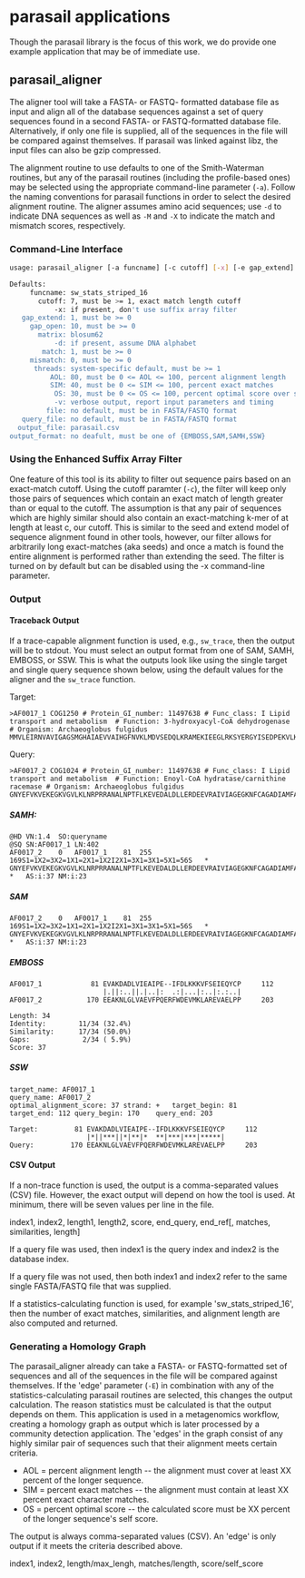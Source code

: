 # parasail applications

Though the parasail library is the focus of this work, we do provide one example application that may be of immediate use.

## parasail_aligner

The aligner tool will take a FASTA- or FASTQ- formatted database file as input and align all of the database sequences against a set of query sequences found in a second FASTA- or FASTQ-formatted database file.  Alternatively, if only one file is supplied, all of the sequences in the file will be compared against themselves.  If parasail was linked against libz, the input files can also be gzip compressed.

The alignment routine to use defaults to one of the Smith-Waterman routines, but any of the parasail routines (including the profile-based ones) may be selected using the appropriate command-line parameter (`-a`).  Follow the naming conventions for parasail functions in order to select the desired alignment routine.  The aligner assumes amino acid sequences; use `-d` to indicate DNA sequences as well as `-M` and `-X` to indicate the match and mismatch scores, respectively.

### Command-Line Interface

```bash
usage: parasail_aligner [-a funcname] [-c cutoff] [-x] [-e gap_extend] [-o gap_open] [-m matrix] [-t threads] [-d] [-M match] [-X mismatch] [-l AOL] [-s SIM] [-i OS] -v -f file [-q query_file] [-g output_file]

Defaults:
     funcname: sw_stats_striped_16
       cutoff: 7, must be >= 1, exact match length cutoff
           -x: if present, don't use suffix array filter
   gap_extend: 1, must be >= 0
     gap_open: 10, must be >= 0
       matrix: blosum62
           -d: if present, assume DNA alphabet
        match: 1, must be >= 0
     mismatch: 0, must be >= 0
      threads: system-specific default, must be >= 1
          AOL: 80, must be 0 <= AOL <= 100, percent alignment length
          SIM: 40, must be 0 <= SIM <= 100, percent exact matches
           OS: 30, must be 0 <= OS <= 100, percent optimal score over self score
           -v: verbose output, report input parameters and timing
         file: no default, must be in FASTA/FASTQ format
   query_file: no default, must be in FASTA/FASTQ format
  output_file: parasail.csv
output_format: no deafult, must be one of {EMBOSS,SAM,SAMH,SSW}
```

### Using the Enhanced Suffix Array Filter

One feature of this tool is its ability to filter out sequence pairs based on an exact-match cutoff.  Using the cutoff paramter (`-c`), the filter will keep only those pairs of sequences which contain an exact match of length greater than or equal to the cutoff.  The assumption is that any pair of sequences which are highly similar should also contain an exact-matching k-mer of at length at least c, our cutoff.  This is similar to the seed and extend model of sequence alignment found in other tools, however, our filter allows for arbitrarily long exact-matches (aka seeds) and once a match is found the entire alignment is performed rather than extending the seed.  The filter is turned on by default but can be disabled using the -x command-line parameter.

### Output

#### Traceback Output

If a trace-capable alignment function is used, e.g., `sw_trace`, then the output will be to stdout.  You must select an output format from one of SAM, SAMH, EMBOSS, or SSW.  This is what the outputs look like using the single target and single query sequence shown below, using the default values for the aligner and the `sw_trace` function.

Target:

```
>AF0017_1 COG1250 # Protein_GI_number: 11497638 # Func_class: I Lipid transport and metabolism  # Function: 3-hydroxyacyl-CoA dehydrogenase # Organism: Archaeoglobus fulgidus
MMVLEIRNVAVIGAGSMGHAIAEVVAIHGFNVKLMDVSEDQLKRAMEKIEEGLRKSYERGYISEDPEKVLKRIEATADLIEVAKDADLVIEAIPEIFDLKKKVFSEIEQYCPDHTIFATNTSSLSITKLAEATKRPEKFIGMHFFNPPKILKLLEIVWGEKTSEETIRIVEDFARKIDRIIIHVRKDVPGFIVNRIFVTMSNEASWAVEMGEGTIEEIDSAVKYRLGLPMGLFELHDVLGGGSVDVSYHVLEYYRQTLGESYRPSPLFERLFKAGHYGKKTGKGFYDWSEGKTNEVPLRAGANFDLLRLVAPAVNEAAWLIEKGVASAEEIDLAVLHGLNYPRGLLRMADDFGIDSIVKKLNELYEKYNGEERYKVNPVLQKMVEEGKLGRTTGEGFYKYGD
```

Query:

```
>AF0017_2 COG1024 # Protein_GI_number: 11497638 # Func_class: I Lipid transport and metabolism  # Function: Enoyl-CoA hydratase/carnithine racemase # Organism: Archaeoglobus fulgidus
GNYEFVKVEKEGKVGVLKLNRPRRANALNPTFLKEVEDALDLLERDEEVRAIVIAGEGKNFCAGADIAMFASGRPEMVTEFSQLGHKVFRKIEMLSKPVIAAIHGAAVGGGFELAMACDLRVMSERAFLGLPELNLGIIPGWGGTQRLAYYVGVSKLKEVIMLKRNIKPEEAKNLGLVAEVFPQERFWDEVMKLAREVAELPPLAVKYLKKVIALGTMPALETGNLAESEAGAVIALTDDVAEGIQAFNYRRKPNFRGR
```

##### SAMH:

```
@HD	VN:1.4	SO:queryname
@SQ	SN:AF0017_1	LN:402
AF0017_2	0	AF0017_1	81	255	169S1=1X2=3X2=1X1=2X1=1X2I2X1=3X1=3X1=5X1=56S	*	GNYEFVKVEKEGKVGVLKLNRPRRANALNPTFLKEVEDALDLLERDEEVRAIVIAGEGKNFCAGADIAMFASGRPEMVTEFSQLGHKVFRKIEMLSKPVIAAIHGAAVGGGFELAMACDLRVMSERAFLGLPELNLGIIPGWGGTQRLAYYVGVSKLKEVIMLKRNIKPEEAKNLGLVAEVFPQERFWDEVMKLAREVAELPPLAVKYLKKVIALGTMPALETGNLAESEAGAVIALTDDVAEGIQAFNYRRKPNFRGR	*	AS:i:37	NM:i:23	
```

##### SAM

```
AF0017_2	0	AF0017_1	81	255	169S1=1X2=3X2=1X1=2X1=1X2I2X1=3X1=3X1=5X1=56S	*	GNYEFVKVEKEGKVGVLKLNRPRRANALNPTFLKEVEDALDLLERDEEVRAIVIAGEGKNFCAGADIAMFASGRPEMVTEFSQLGHKVFRKIEMLSKPVIAAIHGAAVGGGFELAMACDLRVMSERAFLGLPELNLGIIPGWGGTQRLAYYVGVSKLKEVIMLKRNIKPEEAKNLGLVAEVFPQERFWDEVMKLAREVAELPPLAVKYLKKVIALGTMPALETGNLAESEAGAVIALTDDVAEGIQAFNYRRKPNFRGR	*	AS:i:37	NM:i:23	
```

##### EMBOSS

```
AF0017_1            81 EVAKDADLVIEAIPE--IFDLKKKVFSEIEQYCP     112
                       |.||:..||.|..|:  .:|...|:..|:.:..|
AF0017_2           170 EEAKNLGLVAEVFPQERFWDEVMKLAREVAELPP     203

Length: 34
Identity:        11/34 (32.4%)
Similarity:      17/34 (50.0%)
Gaps:             2/34 ( 5.9%)
Score: 37
```

##### SSW

```
target_name: AF0017_1
query_name: AF0017_2
optimal_alignment_score: 37	strand: +	target_begin: 81	target_end: 112	query_begin: 170	query_end: 203

Target:         81 EVAKDADLVIEAIPE--IFDLKKKVFSEIEQYCP     112
                   |*||***||*|**|*  **|***|***|*****|
Query:         170 EEAKNLGLVAEVFPQERFWDEVMKLAREVAELPP     203
```


#### CSV Output

If a non-trace function is used, the output is a comma-separated values (CSV) file.  However, the exact output will depend on how the tool is used.  At minimum, there will be seven values per line in the file.

index1, index2, length1, length2, score, end_query, end_ref[, matches, similarities, length]

If a query file was used, then index1 is the query index and index2 is the database index.

If a query file was not used, then both index1 and index2 refer to the same single FASTA/FASTQ file that was supplied.

If a statistics-calculating function is used, for example 'sw_stats_striped_16', then the number of exact matches, similarities, and alignment length are also computed and returned.

### Generating a Homology Graph

The parasail_aligner already can take a FASTA- or FASTQ-formatted set of sequences and all of the sequences in the file will be compared against themselves.  If the 'edge' parameter (`-E`) in combination with any of the statistics-calculating parasail routines are selected, this changes the output calculation.  The reason statistics must be calculated is that the output depends on them.  This application is used in a metagenomics workflow, creating a homology graph as output which is later processed by a community detection application.  The 'edges' in the graph consist of any highly similar pair of sequences such that their alignment meets certain criteria.

 * AOL = percent alignment length -- the alignment must cover at least XX percent of the longer sequence.
 * SIM = percent exact matches -- the alignment must contain at least XX percent exact character matches.
 * OS = percent optimal score -- the calculated score must be XX percent of the longer sequence's self score.

The output is always comma-separated values (CSV).  An 'edge' is only output if it meets the criteria described above.

index1, index2, length/max_lengh, matches/length, score/self_score
